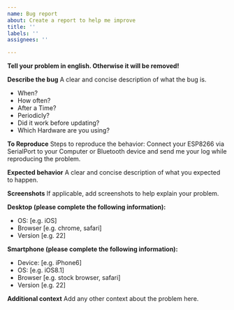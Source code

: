 ```yaml
---
name: Bug report
about: Create a report to help me improve
title: ''
labels: ''
assignees: ''

---
```


**Tell your problem in english. Otherwise it will be removed!**

**Describe the bug**
A clear and concise description of what the bug is.
- When?
- How often?
- After a Time?
- Periodicly?
- Did it work before updating?
- Which Hardware are you using?

**To Reproduce**
Steps to reproduce the behavior:
Connect your ESP8266 via SerialPort to your Computer or Bluetooth device and send me your log while reproducing the problem.

**Expected behavior**
A clear and concise description of what you expected to happen.

**Screenshots**
If applicable, add screenshots to help explain your problem.

**Desktop (please complete the following information):**
 - OS: [e.g. iOS]
 - Browser [e.g. chrome, safari]
 - Version [e.g. 22]

**Smartphone (please complete the following information):**
 - Device: [e.g. iPhone6]
 - OS: [e.g. iOS8.1]
 - Browser [e.g. stock browser, safari]
 - Version [e.g. 22]

**Additional context**
Add any other context about the problem here.
